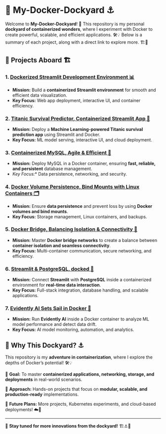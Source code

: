 # 🐳 My-Docker-Dockyard ⚓

Welcome to **My-Docker-Dockyard**! 🌊 This repository is my personal **dockyard of containerized wonders**, where I experiment with Docker to create powerful, scalable, and efficient applications. 🛠️💡 Below is a summary of each project, along with a direct link to explore more. 🏗️🚀

## 🚀 Projects Aboard 🏗️

### 1. [Dockerized Streamlit Development Environment 📊](Dockerized%20Streamlit%20Development%20Environment)
- **Mission:** Build a **containerized Streamlit environment** for smooth and efficient data visualization.
- **Key Focus:** Web app deployment, interactive UI, and container efficiency.

### 2. [Titanic Survival Predictor, Containerized Streamlit App 🚢](Titanic%20Survival%20Predictor%2C%20Containerized%20Streamlit%20App)
- **Mission:** Deploy a **Machine Learning-powered Titanic survival prediction app** using Streamlit and Docker.
- **Key Focus:** ML model serving, interactive UI, and cloud deployment.

### 3. [Containerized MySQL, Agile & Efficient 🐬](Containerized%20MySQL%2C%20Agile%20%26%20Efficient)
- **Mission:** Deploy MySQL in a Docker container, ensuring **fast, reliable, and persistent** database management. 
- *Key Focus:** Data persistence, networking, and security.

### 4. [Docker Volume Persistence, Bind Mounts with Linux Containers 🗂️](Docker%20Volume%20Persistence%2C%20Bind%20Mounts%20with%20Linux%20Containers)
- **Mission:** Ensure **data persistence** and prevent loss by using **Docker volumes and bind mounts**.
- **Key Focus:** Storage management, Linux containers, and backups.

### 5. [Docker Bridge, Balancing Isolation & Connectivity 🔗](Docker%20Bridge%2C%20Balancing%20Isolation%20%26%20Connectivity)
- **Mission:** Master **Docker bridge networks** to create a balance between **container isolation and seamless connectivity**.
- **Key Focus:** Multi-container communication, secure networking, and efficiency.

### 6. [Streamlit & PostgreSQL, docked 🐘](Streamlit%20%26%20PostgreSQL%2C%20docked)
- **Mission:** Connect **Streamlit** with **PostgreSQL** inside a containerized environment for **real-time data interaction**.
- **Key Focus:** Full-stack integration, database handling, and scalable applications.

### 7. [Evidently AI Sets Sail in Docker 🧠](Evidently%20AI%20Sets%20Sail%20in%20Docker)
- **Mission:** Run **Evidently AI** inside a Docker container to analyze ML model performance and detect data drift.
- **Key Focus:** AI model monitoring, automation, and analytics.

## 🌊 Why This Dockyard? ⚓
This repository is my **adventure in containerization**, where I explore the depths of Docker’s potential! 🛠️💡

🔹 **Goal:** To master **containerized applications, networking, storage, and deployments** in real-world scenarios.

🔹 **Approach:** Hands-on projects that focus on **modular, scalable, and production-ready** implementations.

🔹 **Future Plans:** More projects, Kubernetes experiments, and cloud-based deployments! ☁️🚀

---

🌟 **Stay tuned for more innovations from the dockyard!** 🏗️⚓🚀
